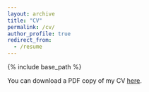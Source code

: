 ```yaml
---
layout: archive
title: "CV"
permalink: /cv/
author_profile: true
redirect_from:
  - /resume
---
```


{% include base_path %}

You can download a PDF copy of my CV [here](https://hanjo-kim.github.io/files/Kim_CV.pdf).

